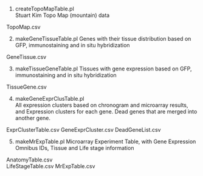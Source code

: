 1. createTopoMapTable.pl     
Stuart Kim Topo Map (mountain) data

TopoMap.csv

2. makeGeneTissueTable.pl
Genes with their tissue distribution based on GFP, immunostaining and in situ hybridization

GeneTissue.csv

3. makeTissueGeneTable.pl
Tissues with gene expression based on GFP, immunostaining and in situ hybridization

TissueGene.csv

4. makeGeneExprClusTable.pl  
All expression clusters based on chronogram and microarray results, and Expression clusters for each gene. Dead genes that are merged into another gene. 

ExprClusterTable.csv
GeneExprCluster.csv
DeadGeneList.csv

5. makeMrExpTable.pl
Microarray Experiment Table, with Gene Expression Omnibus IDs, Tissue and Life stage information

AnatomyTable.csv  
LifeStageTable.csv
MrExpTable.csv

